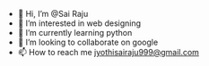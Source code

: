- 👋 Hi, I’m @Sai Raju
- 👀 I’m interested in web designing
- 🌱 I’m currently learning python
- 💞️ I’m looking to collaborate on google
- 📫 How to reach me jyothisairaju999@gmail.com

<!---
code-racer/code-racer is a ✨ special ✨ repository because its `README.md` (this file) appears on your GitHub profile.
You can click the Preview link to take a look at your changes.
--->
